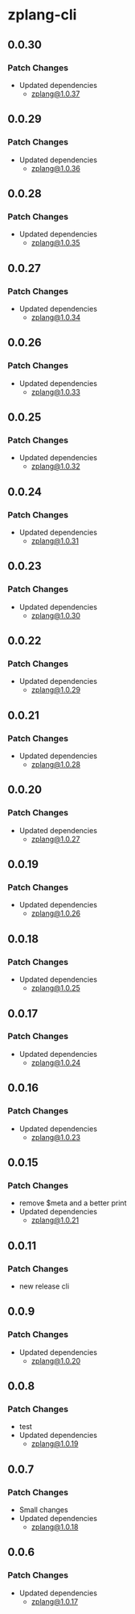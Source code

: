 # zplang-cli

## 0.0.30

### Patch Changes

- Updated dependencies
  - zplang@1.0.37

## 0.0.29

### Patch Changes

- Updated dependencies
  - zplang@1.0.36

## 0.0.28

### Patch Changes

- Updated dependencies
  - zplang@1.0.35

## 0.0.27

### Patch Changes

- Updated dependencies
  - zplang@1.0.34

## 0.0.26

### Patch Changes

- Updated dependencies
  - zplang@1.0.33

## 0.0.25

### Patch Changes

- Updated dependencies
  - zplang@1.0.32

## 0.0.24

### Patch Changes

- Updated dependencies
  - zplang@1.0.31

## 0.0.23

### Patch Changes

- Updated dependencies
  - zplang@1.0.30

## 0.0.22

### Patch Changes

- Updated dependencies
  - zplang@1.0.29

## 0.0.21

### Patch Changes

- Updated dependencies
  - zplang@1.0.28

## 0.0.20

### Patch Changes

- Updated dependencies
  - zplang@1.0.27

## 0.0.19

### Patch Changes

- Updated dependencies
  - zplang@1.0.26

## 0.0.18

### Patch Changes

- Updated dependencies
  - zplang@1.0.25

## 0.0.17

### Patch Changes

- Updated dependencies
  - zplang@1.0.24

## 0.0.16

### Patch Changes

- Updated dependencies
  - zplang@1.0.23

## 0.0.15

### Patch Changes

- remove $meta and a better print
- Updated dependencies
  - zplang@1.0.21

## 0.0.11

### Patch Changes

- new release cli

## 0.0.9

### Patch Changes

- Updated dependencies
  - zplang@1.0.20

## 0.0.8

### Patch Changes

- test
- Updated dependencies
  - zplang@1.0.19

## 0.0.7

### Patch Changes

- Small changes
- Updated dependencies
  - zplang@1.0.18

## 0.0.6

### Patch Changes

- Updated dependencies
  - zplang@1.0.17
